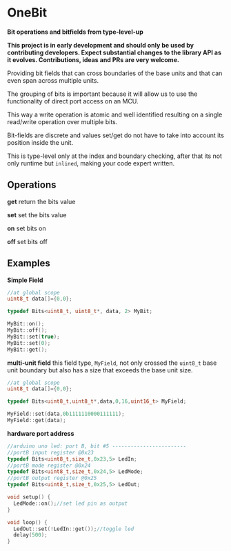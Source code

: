 # OneBit

**Bit operations and bitfields from type-level-up**

**This project is in early development and should only be used by contributing developers. Expect substantial changes to the library API as it evolves. Contributions, ideas and PRs are very welcome.**

Providing bit fields that can cross boundaries of the base units and that can even span across multiple units.

The grouping of bits is important because it will allow us to use the functionality of direct port access on an MCU.

This way a write operation is atomic and well identified resulting on a single read/write operation over multiple bits.

Bit-fields are discrete and values set/get do not have to take into account its position inside the unit.

This is type-level only at the index and boundary checking, after that its not only runtime but `inlined`, making your code expert written.

## Operations

**get** return the bits value

**set** set the bits value

**on** set bits on

**off** set bits off

## Examples

**Simple Field**

```c++
//at global scope
uint8_t data[]={0,0};

typedef Bits<uint8_t, uint8_t*, data, 2> MyBit;

MyBit::on();
MyBit::off();
MyBit::set(true);
MyBit::set(0);
MyBit::get();
```

**multi-unit field** this field type, `MyField`, not only crossed the `uint8_t` base unit boundary but also has a size that exceeds the base unit size.

```c++
//at global scope
uint8_t data[]={0,0};

typedef Bits<uint8_t,uint8_t*,data,0,16,uint16_t> MyField;

MyField::set(data,0b1111110000111111);
MyField::get(data);

```

**hardware port address**
```c++
//arduino uno led: port B, bit #5 ------------------------
//portB input register @0x23
typedef Bits<uint8_t,size_t,0x23,5> LedIn;
//portB mode register @0x24
typedef Bits<uint8_t,size_t,0x24,5> LedMode;
//portB output register @0x25
typedef Bits<uint8_t,size_t,0x25,5> LedOut;

void setup() {
  LedMode::on();//set led pin as output
}

void loop() {
  LedOut::set(!LedIn::get());//toggle led
  delay(500);
}
```
